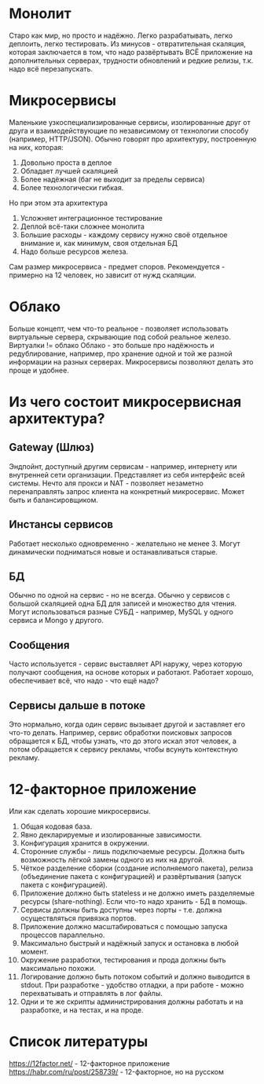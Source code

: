 # Монолит
Старо как мир, но просто и надёжно. Легко разрабатывать, легко деплоить, легко тестировать.
Из минусов - отвратительная скаляция, которая заключается в том, что надо развёртывать ВСЁ приложение на дополнительных серверах, трудности обновлений и редкие релизы, т.к. надо всё перезапускать.

# Микросервисы
Маленькие узкоспециализированные сервисы, изолированные друг от друга и взаимодействующие по независимому от технологии способу (например, HTTP/JSON).
Обычно говорят про архитектуру, построенную на них, которая: 
1. Довольно проста в деплое
2. Обладает лучшей скаляцией
3. Более надёжная (баг не выходит за пределы сервиса) 
4. Более технологически гибкая.

Но при этом эта архитектура 
1. Усложняет интеграционное тестирование
2. Деплой всё-таки сложнее монолита
3. Большие расходы - каждому сервису нужно своё отдельное внимание и, как минимум, своя отдельная БД
4. Надо больше ресурсов железа.

Сам размер микросервиса - предмет споров. Рекомендуется - примерно на 12 человек, но зависит от нужд скаляции.

# Облако
Больше концепт, чем что-то реальное - позволяет использовать виртуальные сервера, скрывающие под собой реальное железо.
Виртуалки != облако
Облако - это больше про надёжность и редублирование, например, про хранение одной и той же разной информации на разных серверах.
Микросервисы позволяют делать это проще и удобнее.

# Из чего состоит микросервисная архитектура?
## Gateway (Шлюз)
Эндпойнт, доступный другим сервисам - например, интернету или внутренней сети организации.
Представляет из себя интерфейс всей системы.
Нечто аля прокси и NAT - позволяет незаметно перенаправлять запрос клиента на конкретный микросервис.
Может быть и балансировщиком.

## Инстансы сервисов
Работает несколько одновременно - желательно не менее 3.
Могут динамически подниматься новые и останавливаться старые.

## БД
Обычно по одной на сервис - но не всегда.
Обычно у сервисов с большой скаляцией одна БД для записей и множество для чтения.
Могут использоваться разные СУБД - например, MySQL у одного сервиса и Mongo у другого.

## Сообщения
Часто используется - сервис выставляет API наружу, через которую получают сообщения, на основе которых и работают. 
Работает хорошо, обеспечивает всё, что надо - что ещё надо?

## Сервисы дальше в потоке
Это нормально, когда один сервис вызывает другой и заставляет его что-то делать. 
Например, сервис обработки поисковых запросов обращается к БД, чтобы узнать, что до этого искал этот человек, а потом обращается к сервису рекламы, чтобы всунуть контекстную рекламу.

# 12-факторное приложение
Или как сделать хорошие микросервисы.

1. Общая кодовая база.
2. Явно декларируемые и изолированные зависимости.
3. Конфигурация хранится в окружении.
4. Сторонние службы - лишь подключаемые ресурсы. Должна быть возможность лёгкой замены одного из них на другой.
5. Чёткое разделение сборки (создание исполняемого пакета), релиза (объединение пакета с конфигурацией) и развёртывания (запуск пакета с конфигурацией).
6. Приложение должно быть stateless и не должно иметь разделяемые ресурсы (share-nothing). Если что-то надо хранить - БД в помощь.
7. Сервисы должны быть доступны через порты - т.е. должна осуществляться привязка портов.
8. Приложение должно масштабироваться с помощью запуска процессов параллельно.
9. Максимально быстрый и надёжный запуск и остановка в любой момент.
10. Окружение разработки, тестирования и прода должны быть максимально похожи.
11. Логирование должно быть потоком событий и должно выводится в stdout. При разработке - удобство отладки, а при работе - можно перехватывать и отправлять в лог файлы.
12. Одни и те же скрипты администрирования должны работать и на разработке, и на тестах, и на проде. 

# Список литературы
https://12factor.net/ - 12-факторное приложение
https://habr.com/ru/post/258739/ - 12-факторное, но на русском